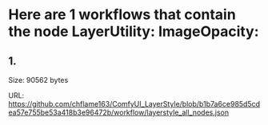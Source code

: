 # Here are 1 workflows that contain the node LayerUtility: ImageOpacity:

## 1. 

Size: 90562 bytes

URL: https://github.com/chflame163/ComfyUI_LayerStyle/blob/b1b7a6ce985d5cdea57e755be53a418b3e96472b/workflow/layerstyle_all_nodes.json

